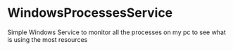 # WindowsProcessesService
Simple Windows Service to monitor all the processes on my pc to see what is using the most resources
